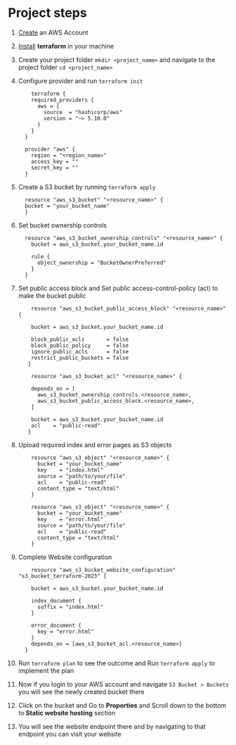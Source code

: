 # Project steps

 1. [Create](https://aws.amazon.com/free/) an AWS Account
 2. [Install](<https://developer.hashicorp.com/terraform/tutorials/aws-get-started/install-cli>) **terraform** in your machine
 3. Create your project folder `mkdir <project_name>` and navigate to the project folder `cd <project_name>`
 4. Configure provider and run `terraform init`

    ```hcl
        terraform {
        required_providers {
          aws = {
            source  = "hashicorp/aws"
            version = "~> 5.10.0"
          }
        }
      }

      provider "aws" {
        region = "<region_name>"
        access_key = ""
        secret_key = ""
      }
    ```

 5. Create a S3 bucket by running `terraform apply`

    ```hcl
      resource "aws_s3_bucket" "<resource_name>" {
      bucket = "your_bucket_name"
      }
    ```

 6. Set bucket ownership controls
  
    ```hcl
      resource "aws_s3_bucket_ownership_controls" "<resource_name>" {
        bucket = aws_s3_bucket.your_bucket_name.id

        rule {
          object_ownership = "BucketOwnerPreferred"
        }
      }
    ```

 7. Set public access block and Set public access-control-policy (acl) to make the bucket public
  
    ```hcl
        resource "aws_s3_bucket_public_access_block" "<resource_name>" {

        bucket = aws_s3_bucket.your_bucket_name.id

        block_public_acls       = false
        block_public_policy     = false
        ignore_public_acls      = false
        restrict_public_buckets = false
       }
    ```  

    ```hcl
        resource "aws_s3_bucket_acl" "<resource_name>" {

        depends_on = [
          aws_s3_bucket_ownership_controls.<resource_name>,
          aws_s3_bucket_public_access_block.<resource_name>,
        ]

        bucket = aws_s3_bucket.your_bucket_name.id
        acl    = "public-read"
       }
    ```  

 8. Upload required index and error pages as S3 objects
  
    ```hcl
        resource "aws_s3_object" "<resource_name>" {
          bucket = "your_bucket_name"
          key    = "index.html"
          source = "path/to/your/file"
          acl    = "public-read"
          content_type = "text/html"
        }

        resource "aws_s3_object" "<resource_name>" {
          bucket = "your_bucket_name"
          key    = "error.html"
          source = "path/to/your/file"
          acl    = "public-read"
          content_type = "text/html"
        }
    ```

 9. Complete Website configuration
  
    ```hcl
        resource "aws_s3_bucket_website_configuration" "s3_bucket_terraform-2023" {

        bucket = aws_s3_bucket.your_bucket_name.id

        index_document {
          suffix = "index.html"
        }

        error_document {
          key = "error.html"
        }
        depends_on = [aws_s3_bucket_acl.<resource_name>]
      }
    ```

10. Run `terraform plan` to see the outcome and Run `terraform apply` to implement the plan
11. Now if you login to your AWS account and navigate `S3 Bucket > Buckets` you will see the newly created bucket there
12. Click on the bucket and Go to **Properties** and Scroll down to the bottom to **Static website hosting** section
13. You will see the website endpoint there and by navigating to that endpoint you can visit your website
